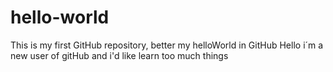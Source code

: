 # hello-world
This is my first GitHub repository, better my helloWorld in GitHub
Hello i´m a new user of gitHub and i'd like learn too much things
